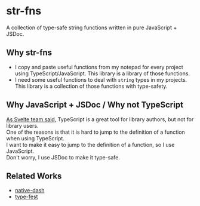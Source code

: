 # str-fns

A collection of type-safe string functions written in pure JavaScript + JSDoc.

## Why str-fns

- I copy and paste useful functions from my notepad for every project using TypeScript/JavaScript. This library is a library of those functions.
- I need some useful functions to deal with `string` types in my projects. This library is a collection of those functions with type-safety.

## Why JavaScript + JSDoc / Why not TypeScript

[As Svelte team said](https://github.com/sveltejs/svelte/pull/8569), TypeScript is a great tool for library authors, but not for library users.  
One of the reasons is that it is hard to jump to the definition of a function when using TypeScript.  
I want to make it easy to jump to the definition of a function, so I use JavaScript.  
Don't worry, I use JSDoc to make it type-safe.

## Related Works

- [native-dash](https://github.com/yankeeinlondon/native-dash)
- [type-fest](https://github.com/sindresorhus/type-fest)
